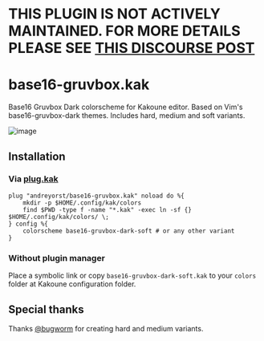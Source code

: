 # THIS PLUGIN IS NOT ACTIVELY MAINTAINED. FOR MORE DETAILS PLEASE SEE [THIS DISCOURSE POST](https://discuss.kakoune.com/t/maintainance-warning-and-request)

# base16-gruvbox.kak
Base16 Gruvbox Dark colorscheme for Kakoune editor. Based on Vim's base16-gruvbox-dark themes. Includes hard, medium and soft variants.

![image](https://user-images.githubusercontent.com/19470159/47956689-84843200-dfb9-11e8-8176-fa09b2b28ace.png)

## Installation

### Via [plug.kak](https://github.com/andreyorst/plug.kak)

```kak
plug "andreyorst/base16-gruvbox.kak" noload do %{
    mkdir -p $HOME/.config/kak/colors
    find $PWD -type f -name "*.kak" -exec ln -sf {} $HOME/.config/kak/colors/ \;
} config %{
    colorscheme base16-gruvbox-dark-soft # or any other variant
}
```

### Without plugin manager

Place a symbolic link or copy `base16-gruvbox-dark-soft.kak` to your `colors` folder at Kakoune configuration folder.

## Special thanks

Thanks [@bugworm](https://github.com/bugworm) for creating hard and medium variants.
